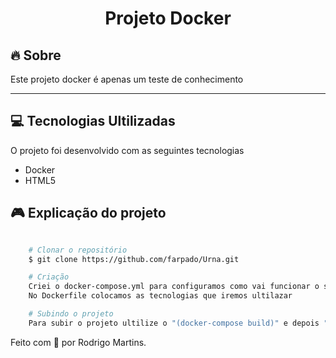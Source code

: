 
<h1 align="center">
  Projeto Docker
</h1>


## 🔥 Sobre

Este projeto docker é apenas um teste de conhecimento

---

## 💻 Tecnologias Ultilizadas

O projeto foi desenvolvido com as seguintes tecnologias

- Docker
- HTML5


## 🎮 Explicação do projeto

```bash

    # Clonar o repositório 
    $ git clone https://github.com/farpado/Urna.git

    # Criação
    Criei o docker-compose.yml para configuramos como vai funcionar o servidor, nele colocamos a versao e depois os tipos de serviços que execuratemos nele.
    No Dockerfile colocamos as tecnologias que iremos ultilazar 

    # Subindo o projeto 
    Para subir o projeto ultilize o "(docker-compose build)" e depois "(docker-compose up )"

```

Feito com 💜 por Rodrigo Martins.
